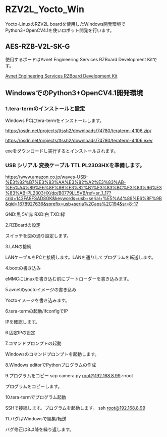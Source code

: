# RZV2L_Yocto_Win

Yocto-LinuxのRZV2L boardを使用したWindows開発環境でPython3+OpenCV4.1を使いロボット開発を行います。

## AES-RZB-V2L-SK-G

使用するボードはAvnet Engineering Services RZBoard Development Kitです。

[Avnet Engineering Services RZBoard Development Kit](https://www.avnet.com/wps/portal/us/products/avnet-boards/avnet-board-families/rzboard-v2l/)

## WindowsでのPython3+OpenCV4.1開発環境
### 1.tera-termのインストールと設定

Windows PCにtera-termをインストールします。

https://osdn.net/projects/ttssh2/downloads/74780/teraterm-4.106.zip/

https://osdn.net/projects/ttssh2/downloads/74780/teraterm-4.106.exe/

exeをダウンロードし実行するとインストールされます。

### USB シリアル 変換ケーブル TTL PL2303HXを準備します。

https://www.amazon.co.jp/waves-USB-%E3%82%B7%E3%83%AA%E3%82%A2%E3%83%AB-%E5%A4%89%E6%8F%9B%E3%82%B1%E3%83%BC%E3%83%96%E3%83%AB-PL2303HX/dp/B0779LL5VB/ref=sr_1_17?crid=143FA8FSAD8GK&keywords=usb+serial+%E5%A4%89%E6%8F%9B&qid=1678927636&sprefix=usb+seria%2Caps%2C194&sr=8-17

GND:黒 5V:赤 RXD:白 TXD:緑

2.RZBoardの設定

スイッチを図の通り設定します。

3.LANの接続

LANケーブルをPCと接続します。LANを通りしてプログラムを転送します。

4.bootの書き込み

eMMCにLinuxを書き込む前にブートローダーを書き込みます。

5.avnetのyoctoイメージの書き込み

Yoctoイメージを書き込みます。

6.tera-termの起動/ifconfigでIP

IPを確認します。

6.固定IPの設定



7.コマンドプロンプトの起動

Windowsのコマンドプロンプトを起動します。

8.Windows editorでPythonプログラムの作成


9.プログラムをコピー
scp camera.py root@192.168.8.99:~root

プログラムをコピーします。

10.tera-termでプログラム起動

SSHで接続します。プログラムを起動します。
ssh root@192.168.8.99

11.バグはWindowsで編集/転送

バグ修正は8以降を繰り返します。

